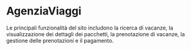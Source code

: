 # AgenziaViaggi
Le principali funzionalità del sito includono la ricerca di vacanze, la visualizzazione dei dettagli dei pacchetti, la prenotazione di vacanze, la gestione delle prenotazioni e il pagamento.
